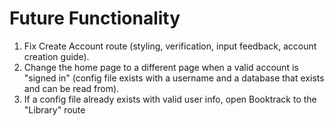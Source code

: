 # Future Functionality

1. Fix Create Account route (styling, verification, input feedback, account creation guide).
2. Change the home page to a different page when a valid account is "signed in" (config file exists with a username and a database that exists and can be read from).
3. If a config file already exists with valid user info, open Booktrack to the "Library" route
